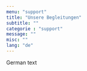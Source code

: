 ```yaml
---
menu: "support"
title: "Unsere Begleitungen"
subtitle: ""
categorie : "support"
message: ""
misc: ""
lang: "de"
---
```

German text
